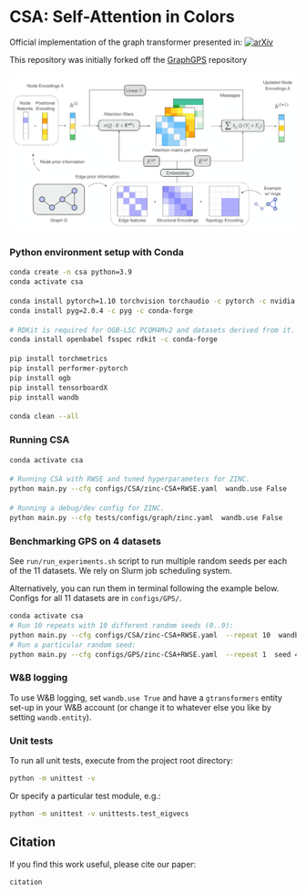 # CSA: Self-Attention in Colors

Official implementation of the graph transformer presented in:
[![arXiv](https://img.shields.io/badge/arXiv-2205.12454-b31b1b.svg)](TODO)

This repository was initially forked off the [GraphGPS](https://github.com/rampasek/GraphGPS) repository

![CSA-viz](CSA_network.png)

### Python environment setup with Conda

```bash
conda create -n csa python=3.9
conda activate csa

conda install pytorch=1.10 torchvision torchaudio -c pytorch -c nvidia
conda install pyg=2.0.4 -c pyg -c conda-forge

# RDKit is required for OGB-LSC PCQM4Mv2 and datasets derived from it.  
conda install openbabel fsspec rdkit -c conda-forge

pip install torchmetrics
pip install performer-pytorch
pip install ogb
pip install tensorboardX
pip install wandb

conda clean --all
```


### Running CSA
```bash
conda activate csa

# Running CSA with RWSE and tuned hyperparameters for ZINC.
python main.py --cfg configs/CSA/zinc-CSA+RWSE.yaml  wandb.use False

# Running a debug/dev config for ZINC.
python main.py --cfg tests/configs/graph/zinc.yaml  wandb.use False
```


### Benchmarking GPS on 4 datasets
See `run/run_experiments.sh` script to run multiple random seeds per each of the 11 datasets. We rely on Slurm job scheduling system.

Alternatively, you can run them in terminal following the example below. Configs for all 11 datasets are in `configs/GPS/`.
```bash
conda activate csa
# Run 10 repeats with 10 different random seeds (0..9):
python main.py --cfg configs/CSA/zinc-CSA+RWSE.yaml  --repeat 10  wandb.use False
# Run a particular random seed:
python main.py --cfg configs/GPS/zinc-CSA+RWSE.yaml  --repeat 1  seed 42  wandb.use False
```


### W&B logging
To use W&B logging, set `wandb.use True` and have a `gtransformers` entity set-up in your W&B account (or change it to whatever else you like by setting `wandb.entity`).



### Unit tests

To run all unit tests, execute from the project root directory:

```bash
python -m unittest -v
```

Or specify a particular test module, e.g.:

```bash
python -m unittest -v unittests.test_eigvecs
```


## Citation

If you find this work useful, please cite our paper:
```
citation
```
